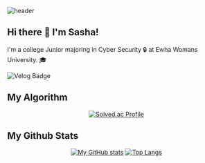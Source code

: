 ![header](https://capsule-render.vercel.app/api?type=Waving&color=gradient&customColorList=14&height=150&section=header)

## Hi there 👋 I'm Sasha! 
I'm a college Junior majoring in Cyber Security :lock: at Ewha Womans University. :mortar_board:

![Velog Badge](http://img.shields.io/badge/Velog-white?style=flat-square&logo=Velog&link=https://velog.io/@lye0102/posts)


## My Algorithm 
<div align="center">

  [![Solved.ac Profile](http://mazassumnida.wtf/api/v2/generate_badge?boj=yesilver)](https://solved.ac/yesilver/)

</div>

## My Github Stats 
<div align="center">

  [![My GitHub stats](https://github-readme-stats.vercel.app/api?username=yeeun-uwu&theme=buefy)](https://github.com/anuraghazra/github-readme-stats)  [![Top Langs](https://github-readme-stats.vercel.app/api/top-langs/?username=anuraghazra&layout=compact)](https://github.com/anuraghazra/github-readme-stats)
</div>
<!--
**yeeun-uwu/yeeun-uwu** is a ✨ _special_ ✨ repository because its `README.md` (this file) appears on your GitHub profile.

Here are some ideas to get you started:

- 🔭 I’m currently working on ...
- 🌱 I’m currently learning ...
- 👯 I’m looking to collaborate on ...
- 🤔 I’m looking for help with ...
- 💬 Ask me about ...
- 📫 How to reach me: ...
- 😄 Pronouns: ...
- ⚡ Fun fact: ...
-->
